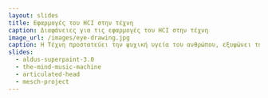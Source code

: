 ```yaml
---
layout: slides
title: Εφαρμογές του HCI στην τέχνη
caption: Διαφάνειες για τις εφαρμογές του HCI στην τέχνη
image_url: /images/eye-drawing.jpg
caption: Η Τέχνη προστατεύει την ψυχική υγεία του ανθρώπου, εξυψώνει την πνευματικότητά του και αποτελεί παράλληλα και κομμάτι του πολιτιστικής κληρονομιάς ενός πολιτισμού. Τι συμβαίνει όταν η επιστήμη του HCI αλληλεπιδρά με την τέχνη;
slides:
  - aldus-superpaint-3.0
  - the-mind-music-machine
  - articulated-head
  - mesch-project
---
```

